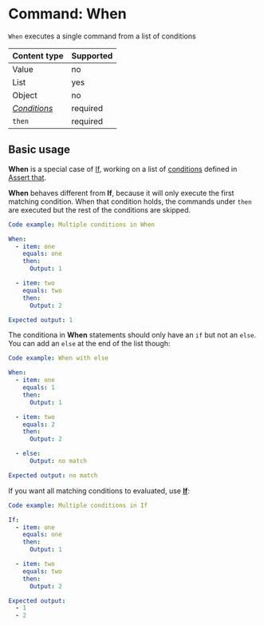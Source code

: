 # Command: When

`When` executes a single command from a list of conditions

| Content type                | Supported |
|-----------------------------|-----------|
| Value                       | no        |
| List                        | yes       |
| Object                      | no        |
| _[Conditions](#Conditions)_ | required  |
| `then`                      | required  |

## Basic usage

**When** is a special case of [If](If.md), working on a list of [conditions](../testing/Assert%20that.md#conditions)
defined in [Assert that](../testing/Assert%20that.md).

**When** behaves different from **If**, because it will only execute the first matching condition. When that condition
holds, the commands under `then` are executed but the rest of the conditions are skipped.

```yaml instacli
Code example: Multiple conditions in When

When:
  - item: one
    equals: one
    then:
      Output: 1

  - item: two
    equals: two
    then:
      Output: 2

Expected output: 1
```

The conditiona in **When** statements should only have an `if` but not an `else`. You can add an `else` at the end of
the list though:

```yaml instacli
Code example: When with else

When:
  - item: one
    equals: 1
    then:
      Output: 1

  - item: two
    equals: 2
    then:
      Output: 2

  - else:
      Output: no match

Expected output: no match
```

If you want all matching conditions to evaluated, use **[If](If.md)**:

```yaml instacli
Code example: Multiple conditions in If

If:
  - item: one
    equals: one
    then:
      Output: 1

  - item: two
    equals: two
    then:
      Output: 2

Expected output:
  - 1
  - 2
```
